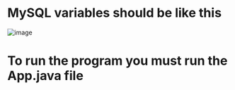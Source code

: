 # MySQL variables should be like this

![image](https://github.com/EnesMalik02/BankManagementSystem/assets/89933069/32b4655c-efca-41b5-8da3-98cac71ea4e7)

# To run the program you must run the App.java file
